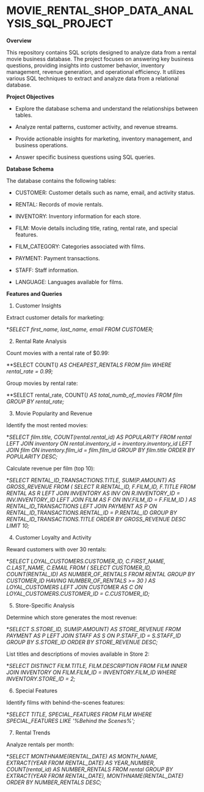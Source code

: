 # MOVIE_RENTAL_SHOP_DATA_ANALYSIS_SQL_PROJECT

**Overview**

This repository contains SQL scripts designed to analyze data from a rental movie business database. The project focuses on answering key business questions, providing insights into customer behavior, inventory management, revenue generation, and operational efficiency. It utilizes various SQL techniques to extract and analyze data from a relational database.

**Project Objectives**

* Explore the database schema and understand the relationships between tables.

* Analyze rental patterns, customer activity, and revenue streams.

* Provide actionable insights for marketing, inventory management, and business operations.

* Answer specific business questions using SQL queries.

**Database Schema**

The database contains the following tables:

* CUSTOMER: Customer details such as name, email, and activity status.

* RENTAL: Records of movie rentals.

* INVENTORY: Inventory information for each store.

* FILM: Movie details including title, rating, rental rate, and special features.

* FILM_CATEGORY: Categories associated with films.

* PAYMENT: Payment transactions.

* STAFF: Staff information.

* LANGUAGE: Languages available for films.

**Features and Queries**

1. Customer Insights

Extract customer details for marketing:

**SELECT first_name, last_name, email FROM CUSTOMER;*

2. Rental Rate Analysis

Count movies with a rental rate of $0.99:

**SELECT COUNT(*) AS CHEAPEST_RENTALS FROM film WHERE rental_rate = 0.99;*

Group movies by rental rate:

**SELECT rental_rate, COUNT(*) AS total_numb_of_movies FROM film GROUP BY rental_rate;*

3. Movie Popularity and Revenue

Identify the most rented movies:

**SELECT film.title, COUNT(rental.rental_id) AS POPULARITY FROM rental
LEFT JOIN inventory ON rental.inventory_id = inventory.inventory_id
LEFT JOIN film ON inventory.film_id = film.film_id
GROUP BY film.title ORDER BY POPULARITY DESC;*

Calculate revenue per film (top 10):

**SELECT RENTAL_ID_TRANSACTIONS.TITLE, SUM(P.AMOUNT) AS GROSS_REVENUE
FROM (
  SELECT R.RENTAL_ID, F.FILM_ID, F.TITLE
  FROM RENTAL AS R
  LEFT JOIN INVENTORY AS INV ON R.INVENTORY_ID = INV.INVENTORY_ID
  LEFT JOIN FILM AS F ON INV.FILM_ID = F.FILM_ID
) AS RENTAL_ID_TRANSACTIONS
LEFT JOIN PAYMENT AS P ON RENTAL_ID_TRANSACTIONS.RENTAL_ID = P.RENTAL_ID
GROUP BY RENTAL_ID_TRANSACTIONS.TITLE ORDER BY GROSS_REVENUE DESC LIMIT 10;*

4. Customer Loyalty and Activity

Reward customers with over 30 rentals:

**SELECT LOYAL_CUSTOMERS.CUSTOMER_ID, C.FIRST_NAME, C.LAST_NAME, C.EMAIL
FROM (
  SELECT CUSTOMER_ID, COUNT(RENTAL_ID) AS NUMBER_OF_RENTALS
  FROM RENTAL
  GROUP BY CUSTOMER_ID HAVING NUMBER_OF_RENTALS >= 30
) AS LOYAL_CUSTOMERS
LEFT JOIN CUSTOMER AS C ON LOYAL_CUSTOMERS.CUSTOMER_ID = C.CUSTOMER_ID;*

5. Store-Specific Analysis

Determine which store generates the most revenue:

**SELECT S.STORE_ID, SUM(P.AMOUNT) AS STORE_REVENUE
FROM PAYMENT AS P
LEFT JOIN STAFF AS S ON P.STAFF_ID = S.STAFF_ID
GROUP BY S.STORE_ID ORDER BY STORE_REVENUE DESC;*

List titles and descriptions of movies available in Store 2:

**SELECT DISTINCT FILM.TITLE, FILM.DESCRIPTION
FROM FILM
INNER JOIN INVENTORY ON FILM.FILM_ID = INVENTORY.FILM_ID
WHERE INVENTORY.STORE_ID = 2;*

6. Special Features

Identify films with behind-the-scenes features:

**SELECT TITLE, SPECIAL_FEATURES FROM FILM WHERE SPECIAL_FEATURES LIKE '%Behind the Scenes%';*

7. Rental Trends

Analyze rentals per month:

**SELECT MONTHNAME(RENTAL_DATE) AS MONTH_NAME, EXTRACT(YEAR FROM RENTAL_DATE) AS YEAR_NUMBER, COUNT(rental_id) AS NUMBER_RENTALS
FROM rental GROUP BY EXTRACT(YEAR FROM RENTAL_DATE), MONTHNAME(RENTAL_DATE)
ORDER BY NUMBER_RENTALS DESC;*

